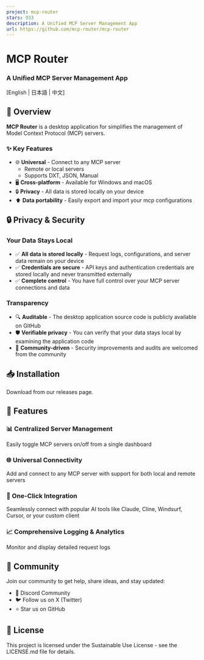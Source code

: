 ```yaml
---
project: mcp-router
stars: 933
description: A Unified MCP Server Management App
url: https://github.com/mcp-router/mcp-router
---
```


MCP Router
==========

### A Unified MCP Server Management App

\[English | 日本語 | 中文\]

🎯 Overview
-----------

**MCP Router** is a desktop application for simplifies the management of Model Context Protocol (MCP) servers.

### ✨ Key Features

-   🌐 **Universal** - Connect to any MCP server
    -   Remote or local servers
    -   Supports DXT, JSON, Manual
-   🖥️ **Cross-platform** - Available for Windows and macOS
-   🔒 **Privacy** - All data is stored locally on your device
-   ⬆️ **Data portability** - Easily export and import your mcp configurations

🔒 Privacy & Security
---------------------

### Your Data Stays Local

-   ✅ **All data is stored locally** - Request logs, configurations, and server data remain on your device
-   ✅ **Credentials are secure** - API keys and authentication credentials are stored locally and never transmitted externally
-   ✅ **Complete control** - You have full control over your MCP server connections and data

### Transparency

-   🔍 **Auditable** - The desktop application source code is publicly available on GitHub
-   🛡️ **Verifiable privacy** - You can verify that your data stays local by examining the application code
-   🤝 **Community-driven** - Security improvements and audits are welcomed from the community

📥 Installation
---------------

Download from our releases page.

🚀 Features
-----------

### 📊 Centralized Server Management

Easily toggle MCP servers on/off from a single dashboard

### 🌐 Universal Connectivity

Add and connect to any MCP server with support for both local and remote servers

### 🔗 One-Click Integration

Seamlessly connect with popular AI tools like Claude, Cline, Windsurf, Cursor, or your custom client

### 📈 Comprehensive Logging & Analytics

Monitor and display detailed request logs

🤝 Community
------------

Join our community to get help, share ideas, and stay updated:

-   💬 Discord Community
-   🐦 Follow us on X (Twitter)
-   ⭐ Star us on GitHub

📝 License
----------

This project is licensed under the Sustainable Use License - see the LICENSE.md file for details.
